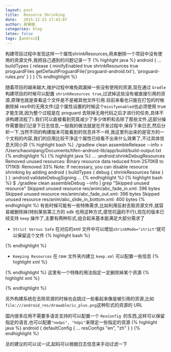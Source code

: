 ```yaml
---
layout: post
title:  Resource Shrinking
date:   2015-12-23 17:43:07
author: 郝锡强
categories: blog
letex: false
tags: [android]
---
```

构建项目过程中发现这样一个属性shrinkResources,用来删除一个项目中没有使用的资源文件,我把自己遇到的问题记录一下
{% highlight java %}
android {
    ...
    buildTypes {
        release {
            minifyEnabled true
            shrinkResources true
            proguardFiles getDefaultProguardFile('proguard-android.txt'), 'proguard-rules.pro'
        }
    }
}
{% endhighlight %}

<!-- more -->
随着项目的越来越大,维护过程中难免疏漏掉一些没有使用的资源,现在通过 `Gradle`构建项目的时候可以配置 `shrinkResources true`,过滤掉这些没有被直接引用的资源,原理也就是查看这个文件是不是被其他文件引用.目前来看也只能在打包的时候删除掉 res中的无用文件(这个属性设置的时候这个`minifyenabled`也必须使用 true 才能生效,因为整个过程是在 proguard 去除掉无用代码之后才进行的任务,具体不讲构建流程了).我们可以直接看到究竟减少了多少体积和去除了那些文件,这部分操作需要我们记录下日志信息,一般我的做法就是在开发过程中,保存下来日志,然后分析一下,当然不同的构建版本可能看到的信息并不一样,我这里列出来的是官方的一个文档的内容,我们的应用比较干净这个属性已经看不出来什么效果了,不过具体信息大同小异
{% highlight bash %}
./gradlew clean assembleRelease --info  > /Users/haoxiqiang/Documents/tifen-android-lib/app/build/build-output.txt
{% endhighlight %}
{% highlight java %}
...
:android:shrinkDebugResources
Removed unused resources: Binary resource data reduced from 2570KB to 1711KB: Removed 33%
Note: If necessary, you can disable resource shrinking by adding
android {
    buildTypes {
        debug {
            shrinkResources false
        }
    }
}
:android:validateDebugSigning
...
{% endhighlight %}
{% highlight bash %}
$ ./gradlew clean assembleDebug --info | grep "Skipped unused resource"
Skipped unused resource res/anim/abc_fade_in.xml: 396 bytes
Skipped unused resource res/anim/abc_fade_out.xml: 396 bytes
Skipped unused resource res/anim/abc_slide_in_bottom.xml: 400 bytes
{% endhighlight %}
有些时候可能有一些特殊需求,比如利用反射去取资源文件,就容易被删除掉(特别某些第三方的 sdk 也用这种方式,感觉坑逼的不行),现在的版本已经支持 `keep` 操作了,主要有两种形式,组合起来基本能满足大部分需求了

* `Strict Versus Safe` 在对应的xml 文件中可以增加`shrinkMode="strict"`就可以保留这个文件
{% highlight bash %}
<?xml version="1.0" encoding="utf-8"?>
<resources xmlns:tools="http://schemas.android.com/tools"
    tools:shrinkMode="strict" />
{% endhighlight %}
* `Keeping Resources` 在 raw 文件夹内建立 `keep.xml` 可以配置一些信息
{% highlight xml %}
<?xml version="1.0" encoding="utf-8"?>
<resources xmlns:tools="http://schemas.android.com/tools" tools:discard="@layout/unused2"
    tools:keep="@layout/umeng_*,  @drawable/umeng_*, @anim/umeng_*" />
{% endhighlight %}
这里有一个特殊的用法指定一定删除掉某个资源
{% highlight xml %}
<?xml version="1.0" encoding="utf-8"?>
<resources xmlns:tools="http://schemas.android.com/tools"
    tools:shrinkMode="safe"
    tools:discard="@layout/unused2" />
{% endhighlight %}

另外构建系统在去除资源的时候也会跳过一些看起来像是被引用的资源,比如`file:///android_res/drawable/ic_plus.png`这种形式的资源的 URL

国内很多应用不需要多语言支持的可以配置一个 `ResConfig `的东西,这样可以保留指定的语言,也可以配置`"nodpi", "hdpi"`来限定一些指定的资源
{% highlight java %}
android {
    defaultConfig {
        ...
        resConfigs "en", "zh"
        }
}
{% endhighlight %}

总的建议的可以试一试,起码可以根据日志信息来手动过滤一下
